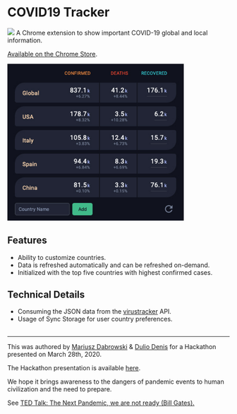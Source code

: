 # COVID19 Tracker
![](art/.png?raw=true)
A Chrome extension to show important COVID-19 global and local information.

[Available on the Chrome Store](https://chrome.google.com/webstore/detail/dccmmkjdbpdlcallijclmjkhmpciajdj/).

<img src="./banner.jpg" width="400">

## Features
- Ability to customize countries.
- Data is refreshed automatically and can be refreshed on-demand.
- Initialized with the top five countries with highest confirmed cases.

## Technical Details
- Consuming the JSON data from the [virustracker](https://thevirustracker.com/api) API.
- Usage of Sync Storage for user country preferences.
<br><br>
----

This was authored by [Mariusz Dabrowski](https://github.com/MariuszDabrowski) & [Dulio Denis](https://github.com/duliodenis) for a Hackathon presented on March 28th, 2020.

The Hackathon presentation is available [here](/presentation/hackathon-032820.pdf).

We hope it brings awareness to the dangers of pandemic events to human civilization and the need to prepare.

See [TED Talk: The Next Pandemic, we are not ready (Bill Gates).](https://www.youtube.com/watch?v=6Af6b_wyiwI)
